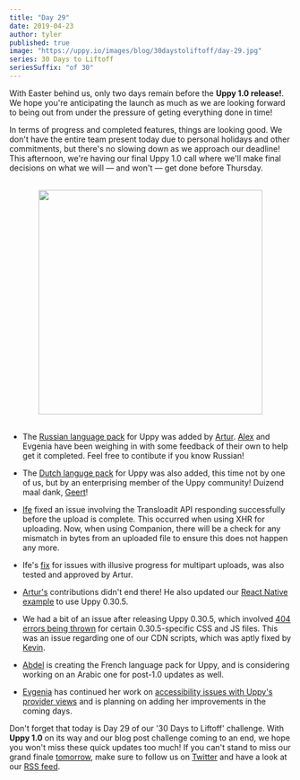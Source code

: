 ```yaml
---
title: "Day 29"
date: 2019-04-23
author: tyler
published: true
image: "https://uppy.io/images/blog/30daystoliftoff/day-29.jpg"
series: 30 Days to Liftoff
seriesSuffix: "of 30"
---
```


With Easter behind us, only two days remain before the **Uppy 1.0 release!**. We hope you're anticipating the launch as much as we are looking forward to being out from under the pressure of geting everything done in time!

In terms of progress and completed features, things are looking good. We don't have the entire team present today due to personal holidays and other commitments, but there's no slowing down as we approach our deadline! This afternoon, we're having our final Uppy 1.0 call where we'll make final decisions on what we will — and won't — get done before Thursday.

<center><br /><img width="400" src="/images/blog/30daystoliftoff/day-29.jpg"><br /><br /></center>

<!--more-->

- The [Russian language pack](https://github.com/goemerge/uppy/pull/1467) for Uppy was added by [Artur](https://github.com/arturi). [Alex](https://github.com/nqst) and Evgenia have been weighing in with some feedback of their own to help get it completed. Feel free to contibute if you know Russian!

- The [Dutch languge pack](https://github.com/goemerge/uppy/pull/1462) for Uppy was also added, this time not by one of us, but by an enterprising member of the Uppy community! Duizend maal dank, [Geert](https://github.com/geertclerx)!

- [Ife](https://github.com/ifedapoolarewaju) fixed an issue involving the Transloadit API responding successfully before the upload is complete. This occurred when using XHR for uploading. Now, when using Companion, there will be a check for any mismatch in bytes from an uploaded file to ensure this does not happen any more.

- Ife's [fix](https://github.com/goemerge/uppy/pull/1454) for issues with illusive progress for multipart uploads, was also tested and approved by Artur.

- [Artur's](https://github.com/arturi) contributions didn't end there! He also updated our [React Native example](https://github.com/goemerge/uppy/pull/1469) to use Uppy 0.30.5.

- We had a bit of an issue after releasing Uppy 0.30.5, which involved [404 errors being thrown](https://github.com/goemerge/uppy/issues/1466) for certain 0.30.5-specific CSS and JS files. This was an issue regarding one of our CDN scripts, which was aptly fixed by [Kevin](https://github.com/kvz).

- [Abdel](https://github.com/kiloreux) is creating the French language pack for Uppy, and is considering working on an Arabic one for post-1.0 updates as well.

- [Evgenia](https://github.com/lakesare) has continued her work on [accessibility issues with Uppy's provider views](https://github.com/goemerge/uppy/issues/created_by/nqst) and is planning on adding her improvements in the coming days.

Don't forget that today is Day 29 of our '30 Days to Liftoff' challenge. With **Uppy 1.0** on its way and our blog post challenge coming to an end, we hope you won't miss these quick updates too much! If you can't stand to miss our grand finale [tomorrow](/blog/2019/04/liftoff-30/), make sure to follow us on [Twitter](https://twitter.com/uppy_io) and have a look at our [RSS feed](https://uppy.io/atom.xml).
